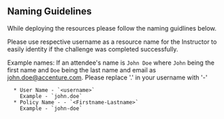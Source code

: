 ## Naming Guidelines

While deploying the resources please follow the naming guidlines below. 
   
Please use respective username as a resource name for the Instructor to easily identity if the challenge was completed successfully. 
 
Example names: If an attendee's name is `John Doe` where `John` being the first name and `Doe` being the last name and email as john.doe@accenture.com. 
   Please replace '.' in your username with '-'

      * User Name - `<username>`  
	    Example - `john.doe`
      * Policy Name - - `<Firstname-Lastname>`  
	    Example - `john-doe`
